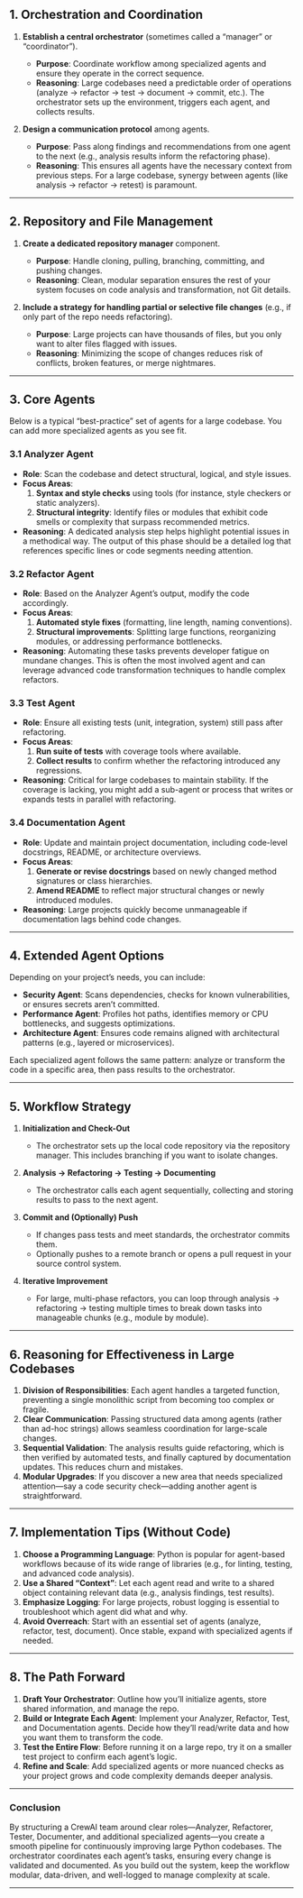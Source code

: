 ## 1. Orchestration and Coordination

1. **Establish a central orchestrator** (sometimes called a “manager” or “coordinator”).  
   - **Purpose**: Coordinate workflow among specialized agents and ensure they operate in the correct sequence.  
   - **Reasoning**: Large codebases need a predictable order of operations (analyze → refactor → test → document → commit, etc.). The orchestrator sets up the environment, triggers each agent, and collects results.

2. **Design a communication protocol** among agents.  
   - **Purpose**: Pass along findings and recommendations from one agent to the next (e.g., analysis results inform the refactoring phase).  
   - **Reasoning**: This ensures all agents have the necessary context from previous steps. For a large codebase, synergy between agents (like analysis → refactor → retest) is paramount.

---

## 2. Repository and File Management

1. **Create a dedicated repository manager** component.  
   - **Purpose**: Handle cloning, pulling, branching, committing, and pushing changes.  
   - **Reasoning**: Clean, modular separation ensures the rest of your system focuses on code analysis and transformation, not Git details.

2. **Include a strategy for handling partial or selective file changes** (e.g., if only part of the repo needs refactoring).  
   - **Purpose**: Large projects can have thousands of files, but you only want to alter files flagged with issues.  
   - **Reasoning**: Minimizing the scope of changes reduces risk of conflicts, broken features, or merge nightmares.

---

## 3. Core Agents

Below is a typical “best-practice” set of agents for a large codebase. You can add more specialized agents as you see fit.

### 3.1 Analyzer Agent

- **Role**: Scan the codebase and detect structural, logical, and style issues.  
- **Focus Areas**:
  1. **Syntax and style checks** using tools (for instance, style checkers or static analyzers).  
  2. **Structural integrity**: Identify files or modules that exhibit code smells or complexity that surpass recommended metrics.  
- **Reasoning**: A dedicated analysis step helps highlight potential issues in a methodical way. The output of this phase should be a detailed log that references specific lines or code segments needing attention.

### 3.2 Refactor Agent

- **Role**: Based on the Analyzer Agent’s output, modify the code accordingly.  
- **Focus Areas**:
  1. **Automated style fixes** (formatting, line length, naming conventions).  
  2. **Structural improvements**: Splitting large functions, reorganizing modules, or addressing performance bottlenecks.  
- **Reasoning**: Automating these tasks prevents developer fatigue on mundane changes. This is often the most involved agent and can leverage advanced code transformation techniques to handle complex refactors.

### 3.3 Test Agent

- **Role**: Ensure all existing tests (unit, integration, system) still pass after refactoring.  
- **Focus Areas**:
  1. **Run suite of tests** with coverage tools where available.  
  2. **Collect results** to confirm whether the refactoring introduced any regressions.  
- **Reasoning**: Critical for large codebases to maintain stability. If the coverage is lacking, you might add a sub-agent or process that writes or expands tests in parallel with refactoring.

### 3.4 Documentation Agent

- **Role**: Update and maintain project documentation, including code-level docstrings, README, or architecture overviews.  
- **Focus Areas**:
  1. **Generate or revise docstrings** based on newly changed method signatures or class hierarchies.  
  2. **Amend README** to reflect major structural changes or newly introduced modules.  
- **Reasoning**: Large projects quickly become unmanageable if documentation lags behind code changes.

---

## 4. Extended Agent Options

Depending on your project’s needs, you can include:

- **Security Agent**: Scans dependencies, checks for known vulnerabilities, or ensures secrets aren’t committed.  
- **Performance Agent**: Profiles hot paths, identifies memory or CPU bottlenecks, and suggests optimizations.  
- **Architecture Agent**: Ensures code remains aligned with architectural patterns (e.g., layered or microservices).  

Each specialized agent follows the same pattern: analyze or transform the code in a specific area, then pass results to the orchestrator.

---

## 5. Workflow Strategy

1. **Initialization and Check-Out**  
   - The orchestrator sets up the local code repository via the repository manager. This includes branching if you want to isolate changes.

2. **Analysis → Refactoring → Testing → Documenting**  
   - The orchestrator calls each agent sequentially, collecting and storing results to pass to the next agent.

3. **Commit and (Optionally) Push**  
   - If changes pass tests and meet standards, the orchestrator commits them.  
   - Optionally pushes to a remote branch or opens a pull request in your source control system.

4. **Iterative Improvement**  
   - For large, multi-phase refactors, you can loop through analysis → refactoring → testing multiple times to break down tasks into manageable chunks (e.g., module by module).

---

## 6. Reasoning for Effectiveness in Large Codebases

1. **Division of Responsibilities**: Each agent handles a targeted function, preventing a single monolithic script from becoming too complex or fragile.  
2. **Clear Communication**: Passing structured data among agents (rather than ad-hoc strings) allows seamless coordination for large-scale changes.  
3. **Sequential Validation**: The analysis results guide refactoring, which is then verified by automated tests, and finally captured by documentation updates. This reduces churn and mistakes.  
4. **Modular Upgrades**: If you discover a new area that needs specialized attention—say a code security check—adding another agent is straightforward.

---

## 7. Implementation Tips (Without Code)

1. **Choose a Programming Language**: Python is popular for agent-based workflows because of its wide range of libraries (e.g., for linting, testing, and advanced code analysis).  
2. **Use a Shared “Context”**: Let each agent read and write to a shared object containing relevant data (e.g., analysis findings, test results).  
3. **Emphasize Logging**: For large projects, robust logging is essential to troubleshoot which agent did what and why.  
4. **Avoid Overreach**: Start with an essential set of agents (analyze, refactor, test, document). Once stable, expand with specialized agents if needed.

---

## 8. The Path Forward

1. **Draft Your Orchestrator**: Outline how you’ll initialize agents, store shared information, and manage the repo.  
2. **Build or Integrate Each Agent**: Implement your Analyzer, Refactor, Test, and Documentation agents. Decide how they’ll read/write data and how you want them to transform the code.  
3. **Test the Entire Flow**: Before running it on a large repo, try it on a smaller test project to confirm each agent’s logic.  
4. **Refine and Scale**: Add specialized agents or more nuanced checks as your project grows and code complexity demands deeper analysis.

---

### Conclusion

By structuring a CrewAI team around clear roles—Analyzer, Refactorer, Tester, Documenter, and additional specialized agents—you create a smooth pipeline for continuously improving large Python codebases. The orchestrator coordinates each agent’s tasks, ensuring every change is validated and documented. As you build out the system, keep the workflow modular, data-driven, and well-logged to manage complexity at scale.

---
